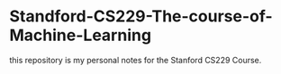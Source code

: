 # Standford-CS229-The-course-of-Machine-Learning
this repository is my personal notes for the Stanford CS229 Course.

